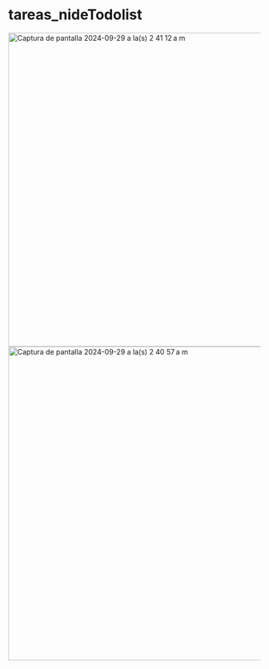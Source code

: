# tareas_nideTodolist
<img width="626" alt="Captura de pantalla 2024-09-29 a la(s) 2 41 12 a m" src="https://github.com/user-attachments/assets/20f6bead-c3f3-441b-bfe2-0c1abc0c0052">
<img width="626" alt="Captura de pantalla 2024-09-29 a la(s) 2 40 57 a m" src="https://github.com/user-attachments/assets/76f9cc31-f147-4479-83c6-c3524c7a5747">
